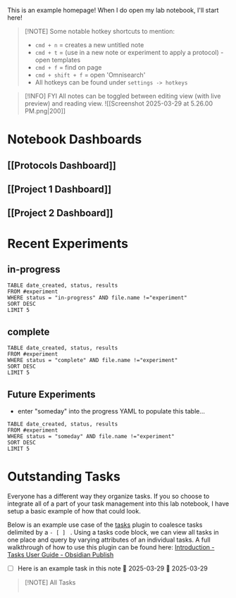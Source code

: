 
This is an example homepage! When I do open my lab notebook, I'll start here! 

> [!NOTE] Some notable hotkey shortcuts to mention:
> - `cmd + n` = creates a new untitled note
> - `cmd + t` = (use in a new note or experiment to apply a protocol) - open templates
> - `cmd + f` = find on page
> - `cmd + shift + f` = open 'Omnisearch'
> - All hotkeys can be found under `settings -> hotkeys`

> [!INFO] FYI
> All notes can be toggled between editing view (with live preview) and reading view. 
> ![[Screenshot 2025-03-29 at 5.26.00 PM.png|200]] 

# Notebook Dashboards 

## [[Protocols Dashboard]]

## [[Project 1 Dashboard]]

## [[Project 2 Dashboard]]

# Recent Experiments

## in-progress

```dataview
TABLE date_created, status, results
FROM #experiment 
WHERE status = "in-progress" AND file.name !="experiment"
SORT DESC
LIMIT 5
```

## complete

```dataview
TABLE date_created, status, results
FROM #experiment 
WHERE status = "complete" AND file.name !="experiment"
SORT DESC
LIMIT 5
```

## Future Experiments

- enter "someday" into the progress YAML to populate this table...
```dataview
TABLE date_created, status, results
FROM #experiment 
WHERE status = "someday" AND file.name !="experiment"
SORT DESC
LIMIT 5
```

# Outstanding Tasks 

Everyone has a different way they organize tasks. If you so choose to integrate all of a part of your task management into this lab notebook, I have setup a basic example of how that could look. 

Below is an example use case of the [tasks](https://publish.obsidian.md/tasks/Introduction) plugin to coalesce tasks delimited by a `- [ ] ` . Using a tasks code block, we can view all tasks in one place and query by varying attributes of an individual tasks. A full walkthrough of how to use this plugin can be found here: [Introduction - Tasks User Guide - Obsidian Publish](https://publish.obsidian.md/tasks/Introduction)

- [ ] Here is an example task in this note 📅 2025-03-29 🛫 2025-03-29 

> [!NOTE] All Tasks
> ```tasks
> ```


